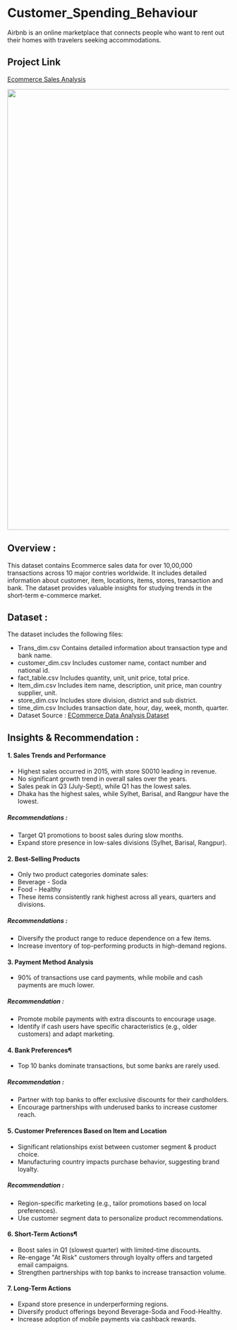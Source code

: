 # Customer_Spending_Behaviour
Airbnb is an online marketplace that connects people who want to rent out their homes with travelers seeking accommodations. 

## Project Link

[Ecommerce Sales Analysis](https://www.kaggle.com/code/yogeshtekawade/ecommerce-sales-analysis)

<img src="https://itseeze.com/_webedit/cached-images/3214-0-792-1736-8416-6312-1132.png" width=1000>

## Overview :
This dataset contains Ecommerce sales data for over 10,00,000 transactions across 10 major contries worldwide. It includes detailed information about customer, item, locations, items, stores, transaction and bank. The dataset provides valuable insights for studying trends in the short-term e-commerce market.

## Dataset :
The dataset includes the following files:
- Trans_dim.csv
Contains detailed information about transaction type and bank name.
- customer_dim.csv
Includes customer name, contact number and national id.
- fact_table.csv
Includes quantity, unit, unit price, total price.
- Item_dim.csv
Includes item name, description, unit price, man country supplier, unit.
- store_dim.csv
Includes store division, district and sub district.
- time_dim.csv
Includes transaction date, hour, day, week, month, quarter.
- Dataset Source : [ECommerce Data Analysis Dataset](https://www.kaggle.com/datasets/mmohaiminulislam/ecommerce-data-analysis?select=Trans_dim.csv)

## Insights & Recommendation :
#### 1. Sales Trends and Performance
- Highest sales occurred in 2015, with store S0010 leading in revenue.
- No significant growth trend in overall sales over the years.
- Sales peak in Q3 (July-Sept), while Q1 has the lowest sales.
- Dhaka has the highest sales, while Sylhet, Barisal, and Rangpur have the lowest.
##### Recommendations :
- Target Q1 promotions to boost sales during slow months.
- Expand store presence in low-sales divisions (Sylhet, Barisal, Rangpur).

#### 2. Best-Selling Products
- Only two product categories dominate sales:
- Beverage - Soda
- Food - Healthy
- These items consistently rank highest across all years, quarters and divisions.
##### Recommendations :
- Diversify the product range to reduce dependence on a few items.
- Increase inventory of top-performing products in high-demand regions.

#### 3. Payment Method Analysis
- 90% of transactions use card payments, while mobile and cash payments are much lower.
##### Recommendation :
- Promote mobile payments with extra discounts to encourage usage.
- Identify if cash users have specific characteristics (e.g., older customers) and adapt marketing.

#### 4. Bank Preferences¶
- Top 10 banks dominate transactions, but some banks are rarely used.
##### Recommendation :
- Partner with top banks to offer exclusive discounts for their cardholders.
- Encourage partnerships with underused banks to increase customer reach.

#### 5. Customer Preferences Based on Item and Location
- Significant relationships exist between customer segment & product choice.
- Manufacturing country impacts purchase behavior, suggesting brand loyalty.
##### Recommendation :
- Region-specific marketing (e.g., tailor promotions based on local preferences).
- Use customer segment data to personalize product recommendations.

#### 6. Short-Term Actions¶
- Boost sales in Q1 (slowest quarter) with limited-time discounts.
- Re-engage "At Risk" customers through loyalty offers and targeted email campaigns.
- Strengthen partnerships with top banks to increase transaction volume.

#### 7. Long-Term Actions
- Expand store presence in underperforming regions.
- Diversify product offerings beyond Beverage-Soda and Food-Healthy.
- Increase adoption of mobile payments via cashback rewards.
